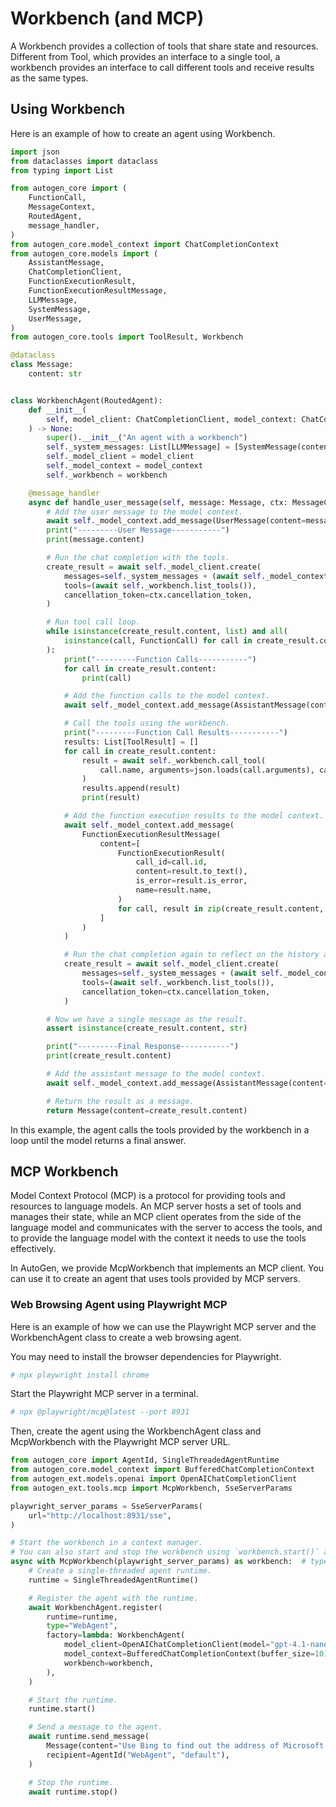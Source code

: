 # Workbench (and MCP)

A Workbench provides a collection of tools that share state and resources. Different from Tool, which provides an interface to a single tool, a workbench provides an interface to call different tools and receive results as the same types.

## Using Workbench

Here is an example of how to create an agent using Workbench.

```python
import json
from dataclasses import dataclass
from typing import List

from autogen_core import (
    FunctionCall,
    MessageContext,
    RoutedAgent,
    message_handler,
)
from autogen_core.model_context import ChatCompletionContext
from autogen_core.models import (
    AssistantMessage,
    ChatCompletionClient,
    FunctionExecutionResult,
    FunctionExecutionResultMessage,
    LLMMessage,
    SystemMessage,
    UserMessage,
)
from autogen_core.tools import ToolResult, Workbench

@dataclass
class Message:
    content: str


class WorkbenchAgent(RoutedAgent):
    def __init__(
        self, model_client: ChatCompletionClient, model_context: ChatCompletionContext, workbench: Workbench
    ) -> None:
        super().__init__("An agent with a workbench")
        self._system_messages: List[LLMMessage] = [SystemMessage(content="You are a helpful AI assistant.")]
        self._model_client = model_client
        self._model_context = model_context
        self._workbench = workbench

    @message_handler
    async def handle_user_message(self, message: Message, ctx: MessageContext) -> Message:
        # Add the user message to the model context.
        await self._model_context.add_message(UserMessage(content=message.content, source="user"))
        print("---------User Message-----------")
        print(message.content)

        # Run the chat completion with the tools.
        create_result = await self._model_client.create(
            messages=self._system_messages + (await self._model_context.get_messages()),
            tools=(await self._workbench.list_tools()),
            cancellation_token=ctx.cancellation_token,
        )

        # Run tool call loop.
        while isinstance(create_result.content, list) and all(
            isinstance(call, FunctionCall) for call in create_result.content
        ):
            print("---------Function Calls-----------")
            for call in create_result.content:
                print(call)

            # Add the function calls to the model context.
            await self._model_context.add_message(AssistantMessage(content=create_result.content, source="assistant"))

            # Call the tools using the workbench.
            print("---------Function Call Results-----------")
            results: List[ToolResult] = []
            for call in create_result.content:
                result = await self._workbench.call_tool(
                    call.name, arguments=json.loads(call.arguments), cancellation_token=ctx.cancellation_token
                )
                results.append(result)
                print(result)

            # Add the function execution results to the model context.
            await self._model_context.add_message(
                FunctionExecutionResultMessage(
                    content=[
                        FunctionExecutionResult(
                            call_id=call.id,
                            content=result.to_text(),
                            is_error=result.is_error,
                            name=result.name,
                        )
                        for call, result in zip(create_result.content, results, strict=False)
                    ]
                )
            )

            # Run the chat completion again to reflect on the history and function execution results.
            create_result = await self._model_client.create(
                messages=self._system_messages + (await self._model_context.get_messages()),
                tools=(await self._workbench.list_tools()),
                cancellation_token=ctx.cancellation_token,
            )

        # Now we have a single message as the result.
        assert isinstance(create_result.content, str)

        print("---------Final Response-----------")
        print(create_result.content)

        # Add the assistant message to the model context.
        await self._model_context.add_message(AssistantMessage(content=create_result.content, source="assistant"))

        # Return the result as a message.
        return Message(content=create_result.content)
```

In this example, the agent calls the tools provided by the workbench in a loop until the model returns a final answer.

## MCP Workbench

Model Context Protocol (MCP) is a protocol for providing tools and resources to language models. An MCP server hosts a set of tools and manages their state, while an MCP client operates from the side of the language model and communicates with the server to access the tools, and to provide the language model with the context it needs to use the tools effectively.

In AutoGen, we provide McpWorkbench that implements an MCP client. You can use it to create an agent that uses tools provided by MCP servers.

### Web Browsing Agent using Playwright MCP

Here is an example of how we can use the Playwright MCP server and the WorkbenchAgent class to create a web browsing agent.

You may need to install the browser dependencies for Playwright.

```bash
# npx playwright install chrome
```

Start the Playwright MCP server in a terminal.

```bash
# npx @playwright/mcp@latest --port 8931
```

Then, create the agent using the WorkbenchAgent class and McpWorkbench with the Playwright MCP server URL.

```python
from autogen_core import AgentId, SingleThreadedAgentRuntime
from autogen_core.model_context import BufferedChatCompletionContext
from autogen_ext.models.openai import OpenAIChatCompletionClient
from autogen_ext.tools.mcp import McpWorkbench, SseServerParams

playwright_server_params = SseServerParams(
    url="http://localhost:8931/sse",
)

# Start the workbench in a context manager.
# You can also start and stop the workbench using `workbench.start()` and `workbench.stop()`.
async with McpWorkbench(playwright_server_params) as workbench:  # type: ignore
    # Create a single-threaded agent runtime.
    runtime = SingleThreadedAgentRuntime()

    # Register the agent with the runtime.
    await WorkbenchAgent.register(
        runtime=runtime,
        type="WebAgent",
        factory=lambda: WorkbenchAgent(
            model_client=OpenAIChatCompletionClient(model="gpt-4.1-nano"),
            model_context=BufferedChatCompletionContext(buffer_size=10),
            workbench=workbench,
        ),
    )

    # Start the runtime.
    runtime.start()

    # Send a message to the agent.
    await runtime.send_message(
        Message(content="Use Bing to find out the address of Microsoft Building 99"),
        recipient=AgentId("WebAgent", "default"),
    )

    # Stop the runtime.
    await runtime.stop()
```
